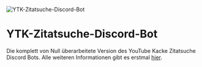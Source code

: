 ![YTK-Zitatsuche-Discord-Bot](https://seesamstrasse.extended-applications.de/wp-content/uploads/YTK-Zitatsuche-Discord-Bot-300x300.png)
# YTK-Zitatsuche-Discord-Bot
Die komplett von Null überarbeitete Version des YouTube Kacke Zitatsuche Discord Bots. Alle weiteren Informationen gibt es erstmal [hier](https://seesamstrasse.extended-applications.de/projekte/software/webdienste/discord-bot-fuer-die-youtube-kacke-zitatsuche/).
